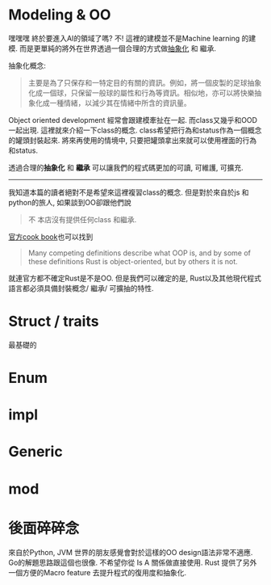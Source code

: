 # Modeling & OO
嘿嘿嘿 終於要進入AI的領域了嗎? 不! 這裡的建模並不是Machine learning 的建模.
而是更單純的將外在世界透過一個合理的方式做[抽象化](https://zh.wikipedia.org/wiki/%E6%8A%BD%E8%B1%A1%E5%8C%96) 和 繼承.

抽象化概念:
> 主要是為了只保存和一特定目的有關的資訊。例如，將一個皮製的足球抽象化成一個球，只保留一般球的屬性和行為等資訊。相似地，亦可以將快樂抽象化成一種情緒，以減少其在情緒中所含的資訊量。

Object oriented development 經常會跟建模牽扯在一起. 而class又幾乎和OOD一起出現. 這裡就來介紹一下class的概念.
class希望把行為和status作為一個概念的罐頭封裝起來. 將來再使用的情境中, 只要把罐頭拿出來就可以使用裡面的行為和status.

透過合理的**抽象化** 和 **繼承** 可以讓我們的程式碼更加的可讀, 可維護, 可擴充.

-----
我知道本篇的讀者絕對不是希望來這裡複習class的概念. 但是對於來自於js 和 python的旅人, 如果談到OO卻跟他們說
> 不 本店沒有提供任何class 和繼承.

[官方cook book](https://doc.rust-lang.org/book/ch17-00-oop.html)也可以找到
>Many competing definitions describe what OOP is, and by some of these definitions Rust is object-oriented, but by others it is not.

就連官方都不確定Rust是不是OO. 但是我們可以確定的是, Rust以及其他現代程式語言都必須具備封裝概念/ 繼承/ 可擴抽的特性.
# Struct / traits
最基礎的

# Enum


# impl

# Generic


# mod

# 後面碎碎念
來自於Python, JVM 世界的朋友感覺會對於這樣的OO design語法非常不適應. Go的解題思路跟這個也很像. 不希望你從 Is A 關係做直接使用.
Rust 提供了另外一個方便的Macro feature 去提升程式的復用度和抽象化.
